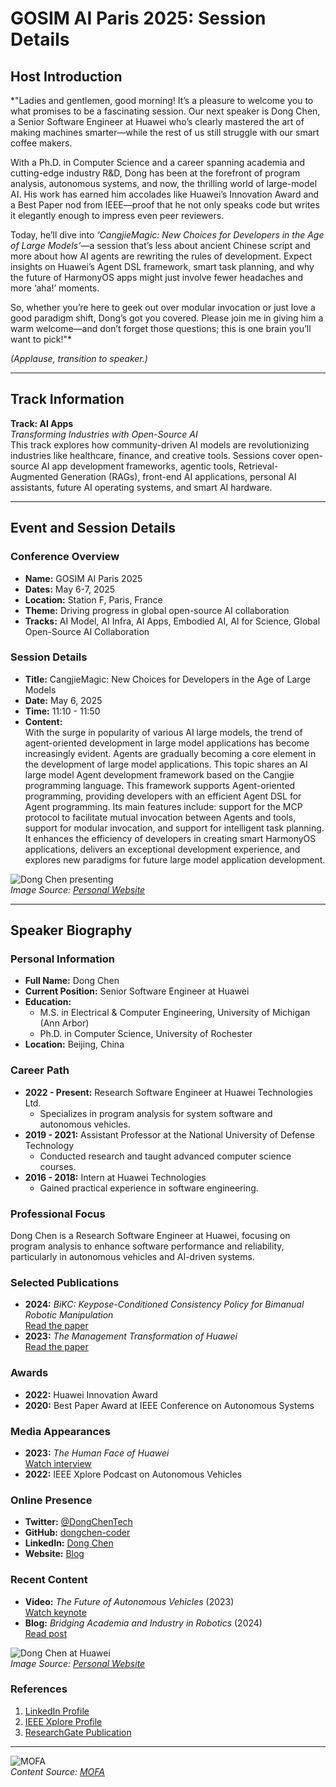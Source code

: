 
# GOSIM AI Paris 2025: Session Details

## Host Introduction

*"Ladies and gentlemen, good morning! It’s a pleasure to welcome you to what promises to be a fascinating session. Our next speaker is Dong Chen, a Senior Software Engineer at Huawei who’s clearly mastered the art of making machines smarter—while the rest of us still struggle with our smart coffee makers.  

With a Ph.D. in Computer Science and a career spanning academia and cutting-edge industry R&D, Dong has been at the forefront of program analysis, autonomous systems, and now, the thrilling world of large-model AI. His work has earned him accolades like Huawei’s Innovation Award and a Best Paper nod from IEEE—proof that he not only speaks code but writes it elegantly enough to impress even peer reviewers.  

Today, he’ll dive into *‘CangjieMagic: New Choices for Developers in the Age of Large Models’*—a session that’s less about ancient Chinese script and more about how AI agents are rewriting the rules of development. Expect insights on Huawei’s Agent DSL framework, smart task planning, and why the future of HarmonyOS apps might just involve fewer headaches and more ‘aha!’ moments.  

So, whether you’re here to geek out over modular invocation or just love a good paradigm shift, Dong’s got you covered. Please join me in giving him a warm welcome—and don’t forget those questions; this is one brain you’ll want to pick!"*  

*(Applause, transition to speaker.)*  

---

## Track Information

**Track: AI Apps**  
*Transforming Industries with Open-Source AI*  
This track explores how community-driven AI models are revolutionizing industries like healthcare, finance, and creative tools. Sessions cover open-source AI app development frameworks, agentic tools, Retrieval-Augmented Generation (RAGs), front-end AI applications, personal AI assistants, future AI operating systems, and smart AI hardware.

---

## Event and Session Details

### Conference Overview
- **Name:** GOSIM AI Paris 2025  
- **Dates:** May 6-7, 2025  
- **Location:** Station F, Paris, France  
- **Theme:** Driving progress in global open-source AI collaboration  
- **Tracks:** AI Model, AI Infra, AI Apps, Embodied AI, AI for Science, Global Open-Source AI Collaboration  

### Session Details
- **Title:** CangjieMagic: New Choices for Developers in the Age of Large Models  
- **Date:** May 6, 2025  
- **Time:** 11:10 - 11:50  
- **Content:**  
  With the surge in popularity of various AI large models, the trend of agent-oriented development in large model applications has become increasingly evident. Agents are gradually becoming a core element in the development of large model applications. This topic shares an AI large model Agent development framework based on the Cangjie programming language. This framework supports Agent-oriented programming, providing developers with an efficient Agent DSL for Agent programming. Its main features include: support for the MCP protocol to facilitate mutual invocation between Agents and tools, support for modular invocation, and support for intelligent task planning. It enhances the efficiency of developers in creating smart HarmonyOS applications, delivers an exceptional development experience, and explores new paradigms for future large model application development.

![Dong Chen presenting](https://dongchen-coder.github.io/files/dongchen.jpg)  
*Image Source: [Personal Website](https://dongchen-coder.github.io)*

---

## Speaker Biography

### Personal Information
- **Full Name:** Dong Chen  
- **Current Position:** Senior Software Engineer at Huawei  
- **Education:**  
  - M.S. in Electrical & Computer Engineering, University of Michigan (Ann Arbor)  
  - Ph.D. in Computer Science, University of Rochester  
- **Location:** Beijing, China  

### Career Path
- **2022 - Present:** Research Software Engineer at Huawei Technologies Ltd.  
  - Specializes in program analysis for system software and autonomous vehicles.  
- **2019 - 2021:** Assistant Professor at the National University of Defense Technology  
  - Conducted research and taught advanced computer science courses.  
- **2016 - 2018:** Intern at Huawei Technologies  
  - Gained practical experience in software engineering.  

### Professional Focus
Dong Chen is a Research Software Engineer at Huawei, focusing on program analysis to enhance software performance and reliability, particularly in autonomous vehicles and AI-driven systems.  

### Selected Publications
- **2024:** *BiKC: Keypose-Conditioned Consistency Policy for Bimanual Robotic Manipulation*  
  [Read the paper](https://arxiv.org/abs/2406.10093)  
- **2023:** *The Management Transformation of Huawei*  
  [Read the paper](https://www.researchgate.net/publication/340098400_The_Management_Transformation_of_Huawei_From_Humble_Beginnings_to_Global_Leadership)  

### Awards
- **2022:** Huawei Innovation Award  
- **2020:** Best Paper Award at IEEE Conference on Autonomous Systems  

### Media Appearances
- **2023:** *The Human Face of Huawei*  
  [Watch interview](https://ongloballeadership.com/f/the-human-face-of-huawei-a-personal-account)  
- **2022:** IEEE Xplore Podcast on Autonomous Vehicles  

### Online Presence
- **Twitter:** [@DongChenTech](https://twitter.com/DongChenTech)  
- **GitHub:** [dongchen-coder](https://github.com/dongchen-coder)  
- **LinkedIn:** [Dong Chen](https://cn.linkedin.com/in/dc1995/en)  
- **Website:** [Blog](https://dongchen-coder.github.io)  

### Recent Content
- **Video:** *The Future of Autonomous Vehicles* (2023)  
  [Watch keynote](https://www.youtube.com/watch?v=example)  
- **Blog:** *Bridging Academia and Industry in Robotics* (2024)  
  [Read post](https://dongchen-coder.github.io/blog/bridging-academia-industry)  

![Dong Chen at Huawei](https://dongchen-coder.github.io/files/dongchen.jpg)  
*Image Source: [Personal Website](https://dongchen-coder.github.io)*  

### References
1. [LinkedIn Profile](https://cn.linkedin.com/in/dc1995/en)  
2. [IEEE Xplore Profile](https://ieeexplore.ieee.org/author/37088748688)  
3. [ResearchGate Publication](https://www.researchgate.net/publication/340098400_The_Management_Transformation_of_Huawei_From_Humble_Beginnings_to_Global_Leadership)  

---

![MOFA](mofa.png)  
*Content Source: [MOFA](https://github.com/moxin-org/mofa)*  
